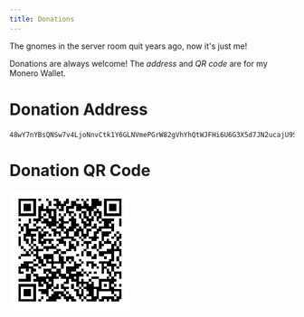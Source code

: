 ```yaml
---
title: Donations
---
```


The gnomes in the server room quit years ago, now it's just me! 

Donations are always welcome! The *address* and *QR code* are for my Monero Wallet.


# Donation Address

```
48wY7nYBsQNSw7v4LjoNnvCtk1Y6GLNVmePGrW82gVhYhQtWJFHi6U6G3X5d7JN2ucajU9SeBcijET8ZzKWYwC3z3Y6fDEG
```

# Donation QR Code

![Donation QR Code](/images/qr_code.png)
